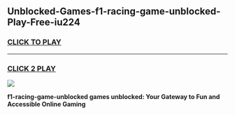 
## Unblocked-Games-f1-racing-game-unblocked-Play-Free-iu224
<h3>
<a href="https://premium76.site?title=f1-racing-game-unblocked&ref=18A">CLICK TO PLAY</a></h3>
<hr>

<h3>
<a href="https://premium76.site?title=f1-racing-game-unblocked&ref=18A">CLICK 2 PLAY</a>
  
</h3>

<a href="https://premium76.site?title=f1-racing-game-unblocked&ref=18A"><img src="https://clearcache.store/games.png"></a>


**f1-racing-game-unblocked games unblocked: Your Gateway to Fun and Accessible Online Gaming**
